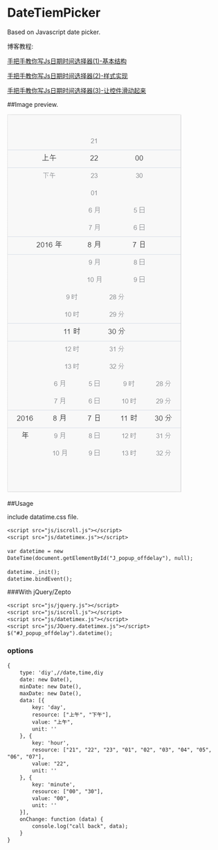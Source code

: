 # DateTiemPicker

Based on Javascript date picker.

博客教程:

[手把手教你写Js日期时间选择器(1)-基本结构](http://blog.csdn.net/u012963788/article/details/52160333)

[手把手教你写Js日期时间选择器(2)-样式实现](http://blog.csdn.net/u012963788/article/details/52160618)

[手把手教你写Js日期时间选择器(3)-让控件滑动起来](http://blog.csdn.net/u012963788/article/details/52197584)

##Image preview.


![demo.gif](screenshot/demo.gif)



##Usage

include datatime.css file.

	<script src="js/iscroll.js"></script>
	<script src="js/datetimex.js"></script>

 	var datetime = new DateTime(document.getElementById("J_popup_offdelay"), null);

    datetime._init();
    datetime.bindEvent();



###With jQuery/Zepto


	<script src="js/jquery.js"></script>
	<script src="js/iscroll.js"></script>
	<script src="js/datetimex.js"></script>
	<script src="js/JQuery.datetimex.js"></script>
	$("#J_popup_offdelay").datetime();


### options

	{
        type: 'diy',//date,time,diy
        date: new Date(),
        minDate: new Date(),
        maxDate: new Date(),
        data: [{
            key: 'day',
            resource: ["上午", "下午"],
            value: "上午",
            unit: ''
        }, {
            key: 'hour',
            resource: ["21", "22", "23", "01", "02", "03", "04", "05", "06", "07"],
            value: "22",
            unit: ''
        }, {
            key: 'minute',
            resource: ["00", "30"],
            value: "00",
            unit: ''
        }],
        onChange: function (data) {
            console.log("call back", data);
        }
    }
